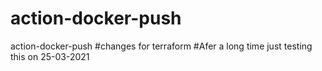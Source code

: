 # action-docker-push
action-docker-push
#changes for terraform
#Afer a long time just testing this on 25-03-2021
